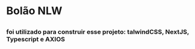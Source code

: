 # Bolão NLW

##

### foi utilizado para construir esse projeto: talwindCSS, NextJS, Typescript e AXIOS
